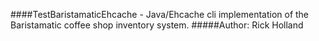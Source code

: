 ####TestBaristamaticEhcache - Java/Ehcache cli implementation of the Baristamatic coffee shop inventory system.
#####Author: Rick Holland



